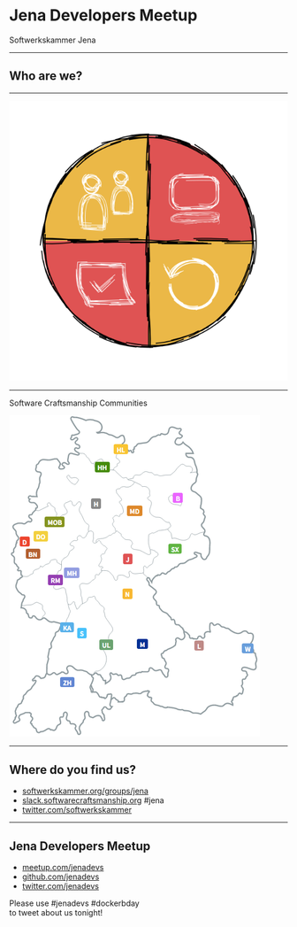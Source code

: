 # Jena Developers Meetup

Softwerkskammer Jena

---

## Who are we?

---

![Softwerkskammer](images/Softwerkskammer_WappenMitText_Schwarz_transparent.png)

---

Software Craftsmanship Communities

![Software Craftsmanship Community](images/Softwerkskammer_Karte.png)

---

## Where do you find us?

- [softwerkskammer.org/groups/jena](https://www.softwerkskammer.org/groups/jena)
- [slack.softwarecraftsmanship.org](http://slack.softwarecraftsmanship.org) #jena
- [twitter.com/softwerkskammer](https://twitter.com/softwerkskammer)

---

## Jena Developers Meetup

- [meetup.com/jenadevs](http://www.meetup.com/jenadevs)
- [github.com/jenadevs](https://github.com/jenadevs)
- [twitter.com/jenadevs](https://twitter.com/jenadevs) 

Please use #jenadevs #dockerbday  
to tweet about us tonight!